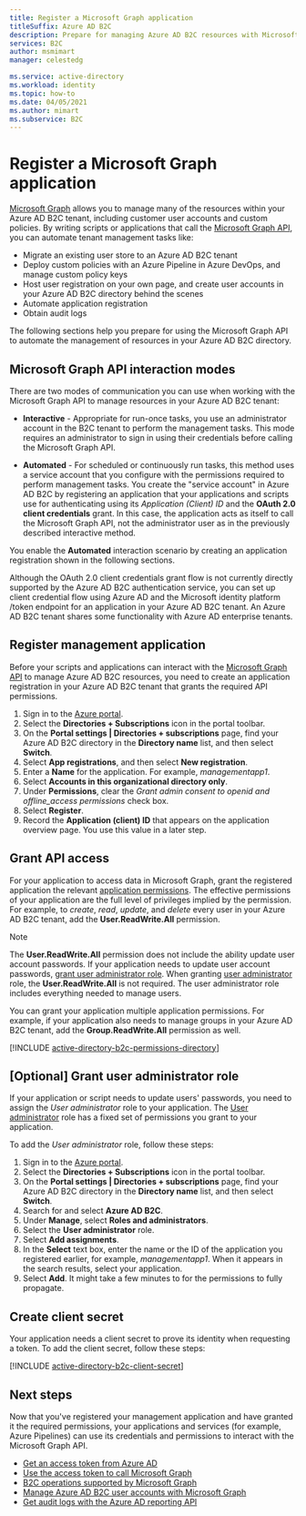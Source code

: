 ```yaml
---
title: Register a Microsoft Graph application
titleSuffix: Azure AD B2C
description: Prepare for managing Azure AD B2C resources with Microsoft Graph by registering an application that's granted the required Graph API permissions.
services: B2C
author: msmimart
manager: celestedg

ms.service: active-directory
ms.workload: identity
ms.topic: how-to
ms.date: 04/05/2021
ms.author: mimart
ms.subservice: B2C
---
```


# Register a Microsoft Graph application

[Microsoft Graph][ms-graph] allows you to manage many of the resources within your Azure AD B2C tenant, including customer user accounts and custom policies. By writing scripts or applications that call the [Microsoft Graph API][ms-graph-api], you can automate tenant management tasks like:

* Migrate an existing user store to an Azure AD B2C tenant
* Deploy custom policies with an Azure Pipeline in Azure DevOps, and manage custom policy keys
* Host user registration on your own page, and create user accounts in your Azure AD B2C directory behind the scenes
* Automate application registration
* Obtain audit logs

The following sections help you prepare for using the Microsoft Graph API to automate the management of resources in your Azure AD B2C directory.

## Microsoft Graph API interaction modes

There are two modes of communication you can use when working with the Microsoft Graph API to manage resources in your Azure AD B2C tenant:

* **Interactive** - Appropriate for run-once tasks, you use an administrator account in the B2C tenant to perform the management tasks. This mode requires an administrator to sign in using their credentials before calling the Microsoft Graph API.

* **Automated** - For scheduled or continuously run tasks, this method uses a service account that you configure with the permissions required to perform management tasks. You create the "service account" in Azure AD B2C by registering an application that your applications and scripts use for authenticating using its *Application (Client) ID* and the **OAuth 2.0 client credentials** grant. In this case, the application acts as itself to call the Microsoft Graph API, not the administrator user as in the previously described interactive method.

You enable the **Automated** interaction scenario by creating an application registration shown in the following sections.

Although the OAuth 2.0 client credentials grant flow is not currently directly supported by the Azure AD B2C authentication service, you can set up client credential flow using Azure AD and the Microsoft identity platform /token endpoint for an application in your Azure AD B2C tenant. An Azure AD B2C tenant shares some functionality with Azure AD enterprise tenants.

## Register management application

Before your scripts and applications can interact with the [Microsoft Graph API][ms-graph-api] to manage Azure AD B2C resources, you need to create an application registration in your Azure AD B2C tenant that grants the required API permissions.

1. Sign in to the [Azure portal](https://portal.azure.com).
1. Select the **Directories + Subscriptions** icon in the portal toolbar.
1. On the **Portal settings | Directories + subscriptions** page, find your Azure AD B2C directory in the **Directory name** list, and then select **Switch**.
1. Select **App registrations**, and then select **New registration**.
1. Enter a **Name** for the application. For example, *managementapp1*.
1. Select **Accounts in this organizational directory only**.
1. Under **Permissions**, clear the *Grant admin consent to openid and offline_access permissions* check box.
1. Select **Register**.
1. Record the **Application (client) ID** that appears on the application overview page. You use this value in a later step.

## Grant API access

For your application to access data in Microsoft Graph, grant the registered application the relevant [application permissions](/graph/permissions-reference). The effective permissions of your application are the full level of privileges implied by the permission. For example, to *create*, *read*, *update*, and *delete* every user in your Azure AD B2C tenant, add the **User.ReadWrite.All** permission. 

> [!NOTE]
> The **User.ReadWrite.All** permission does not include the ability update user account passwords. If your application needs to update user account passwords, [grant user administrator role](#optional-grant-user-administrator-role). When granting [user administrator](../active-directory/roles/permissions-reference.md#user-administrator) role, the **User.ReadWrite.All** is not required. The user administrator role includes everything needed to manage users.

You can grant your application multiple application permissions. For example, if your application also needs to manage groups in your Azure AD B2C tenant, add the **Group.ReadWrite.All** permission as well. 

[!INCLUDE [active-directory-b2c-permissions-directory](../../includes/active-directory-b2c-permissions-directory.md)]


## [Optional] Grant user administrator role

If your application or script needs to update users' passwords, you need to assign the *User administrator* role to your application. The [User administrator](../active-directory/roles/permissions-reference.md#user-administrator) role has a fixed set of permissions you grant to your application. 

To add the *User administrator* role, follow these steps:

1. Sign in to the [Azure portal](https://portal.azure.com).
1. Select the **Directories + Subscriptions** icon in the portal toolbar.
1. On the **Portal settings | Directories + subscriptions** page, find your Azure AD B2C directory in the **Directory name** list, and then select **Switch**.
1. Search for and select **Azure AD B2C**.
1. Under **Manage**, select **Roles and administrators**.
1. Select the **User administrator** role. 
1. Select **Add assignments**.
1. In the **Select** text box, enter the name or the ID of the application you registered earlier, for example, *managementapp1*. When it appears in the search results, select your application.
1. Select **Add**. It might take a few minutes to for the permissions to fully propagate.

## Create client secret

Your application needs a client secret to prove its identity when requesting a token. To add the client secret, follow these steps:

[!INCLUDE [active-directory-b2c-client-secret](../../includes/active-directory-b2c-client-secret.md)]


## Next steps

Now that you've registered your management application and have granted it the required permissions, your applications and services (for example, Azure Pipelines) can use its credentials and permissions to interact with the Microsoft Graph API. 

* [Get an access token from Azure AD](/graph/auth-v2-service#4-get-an-access-token)
* [Use the access token to call Microsoft Graph](/graph/auth-v2-service#4-get-an-access-token)
* [B2C operations supported by Microsoft Graph](microsoft-graph-operations.md)
* [Manage Azure AD B2C user accounts with Microsoft Graph](microsoft-graph-operations.md)
* [Get audit logs with the Azure AD reporting API](view-audit-logs.md#get-audit-logs-with-the-azure-ad-reporting-api)

<!-- LINKS -->
[ms-graph]: /graph/
[ms-graph-api]: /graph/api/overview